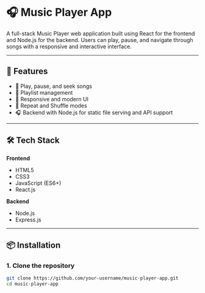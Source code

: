 # 🎧 Music Player App

A full-stack Music Player web application built using React for the frontend and Node.js for the backend. Users can play, pause, and navigate through songs with a responsive and interactive interface.

---

## 🚀 Features

- 🎵 Play, pause, and seek songs
- 📃 Playlist management
- 🎨 Responsive and modern UI
- 🔁 Repeat and Shuffle modes
- 🎧 Backend with Node.js for static file serving and API support

---

## 🛠 Tech Stack

**Frontend**
- HTML5
- CSS3
- JavaScript (ES6+)
- React.js

**Backend**
- Node.js
- Express.js

---

## 📦 Installation

### 1. Clone the repository
```bash
git clone https://github.com/your-username/music-player-app.git
cd music-player-app
